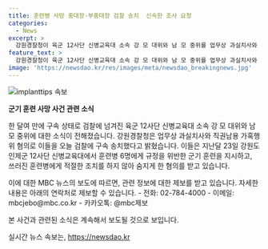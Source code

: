 ```yaml
---
title: 훈련병 사망 중대장·부중대장 검찰 송치  신속한 조사 요청
categories:
  - News
excerpt: >
  강원경찰청이 육군 12사단 신병교육대 소속 강 모 대위와 남 모 중위를 업무상 과실치사와 직권남용 가혹행위 혐의로 검찰에 구속 송치했습니다. 이들은 규정을 위반한 군기 훈련을 지시하고, 숨진 훈련병에게 적절한 조치를 하지 않아 숨지게 한 혐의를 받고 있습니다. MBC 뉴스는 제보를 기다리고 있습니다. (150자)
feature_text: >
  강원경찰청이 육군 12사단 신병교육대 소속 강 모 대위와 남 모 중위를 업무상 과실치사와 직권남용 가혹행위 혐의로 검찰에 구속 송치했습니다. 이들은 규정을 위반한 군기 훈련을 지시하고, 숨진 훈련병에게 적절한 조치를 하지 않아 숨지게 한 혐의를 받고 있습니다. MBC 뉴스는 제보를 기다리고 있습니다. (150자)
image: 'https://newsdao.kr/res/images/meta/newsdao_breakingnews.jpg'
---
```


<p><img src="https://newsdao.kr/res/images/meta/newsdao_breakingnews.jpg" alt="implanttips 속보" /></p>

<p><b>군기 훈련 사망 사건 관련 소식</b></p>

<p>한 달여 만에 구속 상태로 검찰에 넘겨진 육군 12사단 신병교육대 소속 강 모 대위와 남 모 중위에 대한 소식이 전해졌습니다. 강원경찰청은 업무상 과실치사와 직권남용 가혹행위 혐의로 이들을 오늘 검찰에 구속 송치했다고 밝혔습니다. 이들은 지난달 23일 강원도 인제군 12사단 신병교육대에서 훈련병 6명에게 규정을 위반한 군기 훈련을 지시하고, 쓰러진 훈련병에게 적절한 조치를 하지 않아 숨지게 한 혐의를 받고 있습니다. </p>

<p>이에 대한 MBC 뉴스의 보도에 따르면, 관련 정보에 대한 제보를 받고 있습니다. 자세한 내용은 아래의 연락처로 제보할 수 있습니다.
- 전화: 02-784-4000
- 이메일: mbcjebo@mbc.co.kr
- 카카오톡: @mbc제보</p>

<p>본 사건과 관련된 소식은 계속해서 보도될 것으로 보입니다.</p>
실시간 뉴스 속보는, <a href="https://newsdao.kr" rel="dofollow">https://newsdao.kr</a>


